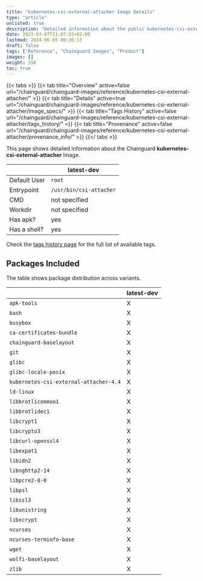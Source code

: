 ```yaml
---
title: "kubernetes-csi-external-attacher Image Details"
type: "article"
unlisted: true
description: "Detailed information about the public kubernetes-csi-external-attacher Chainguard Image."
date: 2023-03-07T11:07:52+02:00
lastmod: 2024-06-05 00:36:13
draft: false
tags: ["Reference", "Chainguard Images", "Product"]
images: []
weight: 550
toc: true
---
```


{{< tabs >}}
{{< tab title="Overview" active=false url="/chainguard/chainguard-images/reference/kubernetes-csi-external-attacher/" >}}
{{< tab title="Details" active=true url="/chainguard/chainguard-images/reference/kubernetes-csi-external-attacher/image_specs/" >}}
{{< tab title="Tags History" active=false url="/chainguard/chainguard-images/reference/kubernetes-csi-external-attacher/tags_history/" >}}
{{< tab title="Provenance" active=false url="/chainguard/chainguard-images/reference/kubernetes-csi-external-attacher/provenance_info/" >}}
{{</ tabs >}}

This page shows detailed information about the Chainguard **kubernetes-csi-external-attacher** Image.

|              | latest-dev              |
|--------------|-------------------------|
| Default User | `root`                  |
| Entrypoint   | `/usr/bin/csi-attacher` |
| CMD          | not specified           |
| Workdir      | not specified           |
| Has apk?     | yes                     |
| Has a shell? | yes                     |

Check the [tags history page](/chainguard/chainguard-images/reference/kubernetes-csi-external-attacher/tags_history/) for the full list of available tags.

## Packages Included
The table shows package distribution across variants.

|                                        | latest-dev |
|----------------------------------------|------------|
| `apk-tools`                            | X          |
| `bash`                                 | X          |
| `busybox`                              | X          |
| `ca-certificates-bundle`               | X          |
| `chainguard-baselayout`                | X          |
| `git`                                  | X          |
| `glibc`                                | X          |
| `glibc-locale-posix`                   | X          |
| `kubernetes-csi-external-attacher-4.4` | X          |
| `ld-linux`                             | X          |
| `libbrotlicommon1`                     | X          |
| `libbrotlidec1`                        | X          |
| `libcrypt1`                            | X          |
| `libcrypto3`                           | X          |
| `libcurl-openssl4`                     | X          |
| `libexpat1`                            | X          |
| `libidn2`                              | X          |
| `libnghttp2-14`                        | X          |
| `libpcre2-8-0`                         | X          |
| `libpsl`                               | X          |
| `libssl3`                              | X          |
| `libunistring`                         | X          |
| `libxcrypt`                            | X          |
| `ncurses`                              | X          |
| `ncurses-terminfo-base`                | X          |
| `wget`                                 | X          |
| `wolfi-baselayout`                     | X          |
| `zlib`                                 | X          |

